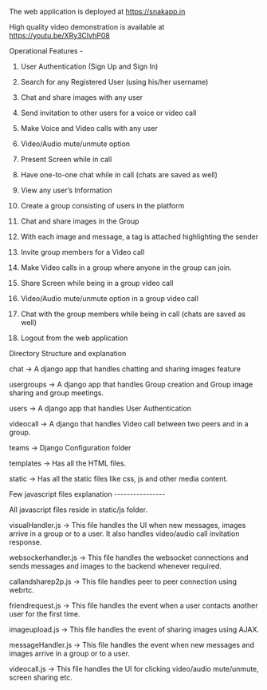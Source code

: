 The web application is deployed at https://snakapp.in

High quality video demonstration is available at https://youtu.be/XRy3ClvhP08

Operational Features - 

1. User Authentication (Sign Up and Sign In)

2. Search for any Registered User (using his/her username)

3. Chat and share images with any user

4. Send invitation to other users for a voice or video call

5. Make Voice and Video calls with any user

6. Video/Audio mute/unmute option

7. Present Screen while in call

8. Have one-to-one chat while in call (chats are saved as well)

9. View any user’s Information

10. Create a group consisting of users in the platform

11. Chat and share images in the Group

12. With each image and message, a tag is attached highlighting the sender

13. Invite group members for a Video call

14. Make Video calls in a group where anyone in the group can join.

15. Share Screen while being in a group video call

16. Video/Audio mute/unmute option in a group video call

17. Chat with the group members while being in call (chats are saved as well)

18. Logout from the web application

Directory Structure and explanation

chat -> A django app that handles chatting and sharing images feature

usergroups -> A django app that handles Group creation and Group image sharing and group meetings.

users -> A django app that handles User Authentication

videocall -> A django that handles Video call between two peers and in a group.

teams -> Django Configuration folder

templates -> Has all the HTML files.

static -> Has all the static files like css, js and other media content.

Few javascript files explanation ----------------

All javascript files reside in static/js folder.


visualHandler.js -> This file handles the UI when new messages, images arrive in a group or to a user. It also handles video/audio call invitation response.

websockerhandler.js -> This file handles the websocket connections and sends messages and images to the backend whenever required.

callandsharep2p.js -> This file handles peer to peer connection using webrtc.

friendrequest.js -> This file handles the event when a user contacts another user for the first time.

imageupload.js -> This file handles the event of sharing images using AJAX.

messageHandler.js -> This file handles the event when new messages and images arrive in a group or
to a user.

videocall.js -> This file handles the UI for clicking video/audio mute/unmute, screen sharing etc.
